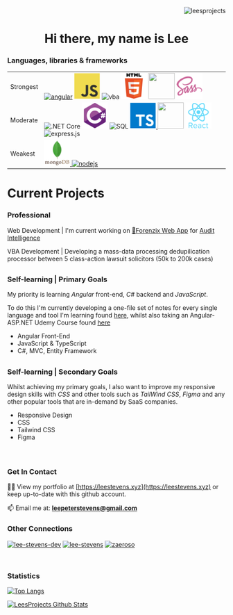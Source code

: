 
<p align="right"> <img src="https://komarev.com/ghpvc/?username=leesprojects&label=Profile%20views&color=0e75b6&style=flat" alt="leesprojects" /> </p>
<h1 align="center">Hi there, my name is Lee</h1>

<h3 align="left">Languages, libraries & frameworks</h3>

<table>
  <tr>
    <td>Strongest</td>
    <td> 
      <a href="https://angular.io" target="_blank" rel="noreferrer"><img src="https://angular.io/assets/images/logos/angular/angular.svg" alt="angular" width="60" height="60"/></a>
      <a href="https://developer.mozilla.org/en-US/docs/Web/JavaScript" target="_blank" rel="noreferrer"> <img src="https://raw.githubusercontent.com/devicons/devicon/master/icons/javascript/javascript-original.svg" alt="javascript" width="60" height="60"/></a> 
      <img alt="vba" width="60" height="60" src="https://styles.redditmedia.com/t5_2rnlw/styles/communityIcon_z3kwah4z27c71.png"/>
            <a href="https://www.w3.org/html/" target="_blank" rel="noreferrer"> <img src="https://raw.githubusercontent.com/devicons/devicon/master/icons/html5/html5-original-wordmark.svg" alt="html5" width="60" height="60"/></a>
      <img src="https://cdn-icons-png.flaticon.com/512/5968/5968242.png" width="60" height="60"/>
      <a href="https://sass-lang.com" target="_blank" rel="noreferrer"> <img src="https://raw.githubusercontent.com/devicons/devicon/master/icons/sass/sass-original.svg" alt="sass" width="60" height="60"/></a> 
    </td>
  </tr>
  <tr>
    <td>Moderate</td>
    <td> 
      <img src="https://upload.wikimedia.org/wikipedia/commons/thumb/e/ee/.NET_Core_Logo.svg/2048px-.NET_Core_Logo.svg.png" alt=".NET Core" width="60" height="60"/>
      <a href="https://www.w3schools.com/cs/" target="_blank" rel="noreferrer"> <img src="https://raw.githubusercontent.com/devicons/devicon/master/icons/csharp/csharp-original.svg" alt="csharp" width="60" height="60"/></a>
      <img src="https://cdn-icons-png.flaticon.com/512/3161/3161133.png" alt="SQL" width="60" height="60"/>
            <a href="https://www.typescriptlang.org/" target="_blank" rel="noreferrer"> <img src="https://raw.githubusercontent.com/devicons/devicon/master/icons/typescript/typescript-original.svg" alt="typescript" width="60" height="60"/> </a> 
      <img src="https://camo.githubusercontent.com/bec2c92468d081617cb3145a8f3d8103e268bca400f6169c3a68dc66e05c971e/68747470733a2f2f76352e676574626f6f7473747261702e636f6d2f646f63732f352e302f6173736574732f6272616e642f626f6f7473747261702d6c6f676f2d736861646f772e706e67"  width="60" height="60"/>
      <a href="https://reactjs.org/" target="_blank" rel="noreferrer"> <img src="https://raw.githubusercontent.com/devicons/devicon/master/icons/react/react-original-wordmark.svg" alt="react" width="60" height="60"/></a> 
      <img src="https://www.vectorlogo.zone/logos/expressjs/expressjs-icon.svg" alt="express.js" width="60" height="60"/>
    </td>
  </tr>
  <tr>
    <td>Weakest</td>
    <td>
      <a href="https://www.mongodb.com/" target="_blank" rel="noreferrer"> <img src="https://raw.githubusercontent.com/devicons/devicon/master/icons/mongodb/mongodb-original-wordmark.svg" alt="mongodb" width="60" height="60"/> </a> 
      <a href="https://nodejs.org" target="_blank" rel="noreferrer"> <img src=https://everythingiknows.com/wp-content/uploads/2022/04/node-js-new.png" alt="nodejs" width="60" height="60"/> </a> 
    </td>
  </tr>
</table>

## <h1>Current Projects</h1>
<h3>Professional</h3>
  
Web Development | I'm current working on [🔭Forenzix Web App](https://forenzicswebapp2-sandbox.mxapps.io/) for [Audit Intelligence](https://auditintelligence.co/)

VBA Development | Developing a mass-data processing dedupilication processor between 5 class-action lawsuit solicitors (50k to 200k cases)

## <h3>Self-learning | Primary Goals</h3>
My priority is learning <i>Angular</i> front-end, <i>C#</i> backend and <i>JavaScript</i>.
        
To do this I'm currently developing a one-file set of notes for every single language and tool I'm learning found [here](https://github.com/leesprojects/programming-notes), whilst also taking an Angular-ASP.NET Udemy Course found [here](https://github.com/leesprojects/ASP-Angular-Animal-App)
  
  <ul>
    <li>Angular Front-End</li>
    <li>JavaScript & TypeScript</li>
    <li>C#, MVC, Entity Framework</li>
  </ul>
  
 ## <h3>Self-learning | Secondary Goals</h3>
Whilst achieving my primary goals, I also want to improve my responsive design skills with <i>CSS</i> and other tools such as <i>TailWind CSS</i>, <i>Figma</i> and any other popular tools that are in-demand by SaaS companies.

  <ul>
    <li>Responsive Design</li>
    <li>CSS</li>
    <li>Tailwind CSS</li>
    <li>Figma</li>
  </ul>

<br>


## <h3>Get In Contact</h3>

👨‍💻 View my portfolio at [https://leestevens.xyz](https://leestevens.xyz) or keep up-to-date with this github account.

📫 Email me at: **leepeterstevens@gmail.com**

<p align="left">

<h3>Other Connections</h3>
<a href="https://linkedin.com/in/lee-stevens-dev" target="blank"><img align="center" src="https://raw.githubusercontent.com/rahuldkjain/github-profile-readme-generator/master/src/images/icons/Social/linked-in-alt.svg" alt="lee-stevens-dev" height="30" width="40" /></a>
<a href="https://stackoverflow.com/users/lee-stevens" target="blank"><img align="center" src="https://raw.githubusercontent.com/rahuldkjain/github-profile-readme-generator/master/src/images/icons/Social/stack-overflow.svg" alt="lee-stevens" height="30" width="40" /></a>
<a href="https://www.leetcode.com/zaeroso" target="blank"><img align="center" src="https://raw.githubusercontent.com/rahuldkjain/github-profile-readme-generator/master/src/images/icons/Social/leet-code.svg" alt="zaeroso" height="30" width="40" /></a>
</p>

<br>
<h3> Statistics </h3>

[![Top Langs](https://github-readme-stats.vercel.app/api/top-langs/?username=leesprojects&layout=compact)](https://github.com/leesprojects/github-readme-stats)

[![LeesProjects Github Stats](https://github-readme-stats.vercel.app/api?username=leesprojects)](https://github.com/leesprojects/github-readme-stats)
